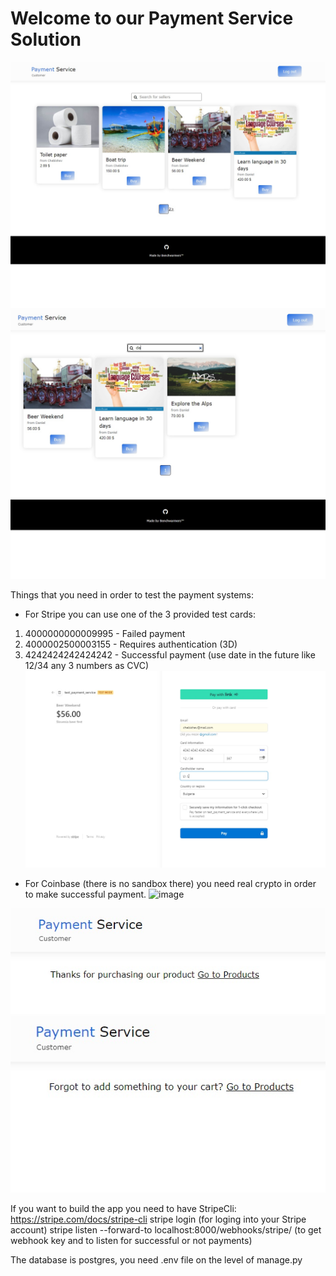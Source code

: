 # Welcome to our Payment Service Solution

![image](consumer_view.jpg)
![image](seller_search.jpg)

Things that you need in order to test the payment systems:
- For Stripe you can use one of the 3 provided test cards:
 1. 4000000000009995 - Failed payment
 2. 4000002500003155 - Requires authentication (3D)
 3. 4242424242424242 - Successful payment
 (use date in the future like 12/34
 any 3 numbers as CVC)
![image](stripe.jpg)


- For Coinbase (there is no sandbox there) you need real crypto in order to make
successful payment.
![image](coibase.jpg)

![image](success.jpg)
![image](failed.jpg)


If you want to build the app you need to have StripeCli: https://stripe.com/docs/stripe-cli
stripe login (for loging into your Stripe account)
stripe listen --forward-to localhost:8000/webhooks/stripe/ (to get webhook key and to listen for successful or not payments)

The database is postgres, you need .env file on the level of manage.py
